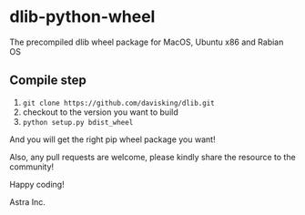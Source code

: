 # dlib-python-wheel
The precompiled dlib wheel package for MacOS, Ubuntu x86 and Rabian OS

## Compile step
1. `git clone https://github.com/davisking/dlib.git`
2. checkout to the version you want to build
3. `python setup.py bdist_wheel`
 
And you will get the right pip wheel package you want! 

Also, any pull requests are welcome, please kindly share the resource to the community! 

Happy coding! 



Astra Inc.
